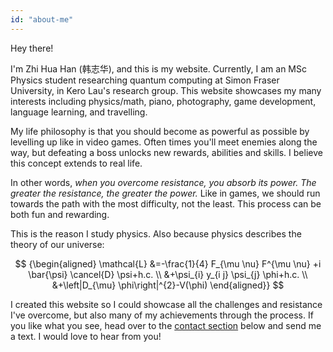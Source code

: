 ```yaml
---
id: "about-me"
---
```


Hey there!

I'm Zhi Hua Han (韩志华), and this is my website. Currently, I am an MSc Physics student researching quantum computing at Simon Fraser University, in Kero Lau's research group. This website showcases my many interests including physics/math, piano, photography, game development, language learning, and travelling.

My life philosophy is that you should become as powerful as possible by levelling up like in video games. Often times you'll meet enemies along the way, but defeating a boss unlocks new rewards, abilities and skills. I believe this concept extends to real life.

In other words, _when you overcome resistance, you absorb its power. The greater the resistance, the greater the power._ Like in games, we should run towards the path with the most difficulty, not the least. This process can be both fun and rewarding.

This is the reason I study physics. Also because physics describes the theory of our universe:

$$
{\begin{aligned}
\mathcal{L} &=-\frac{1}{4} F_{\mu \nu} F^{\mu \nu} +i \bar{\psi} \cancel{D} \psi+h.c. \\
&+\psi_{i} y_{i j} \psi_{j} \phi+h.c. \\
&+\left|D_{\mu} \phi\right|^{2}-V(\phi)
\end{aligned}}
$$

I created this website so I could showcase all the challenges and resistance I've overcome, but also many of my achievements through the process. If you like what you see, head over to the [contact section](#contact) below and send me a text. I would love to hear from you!
